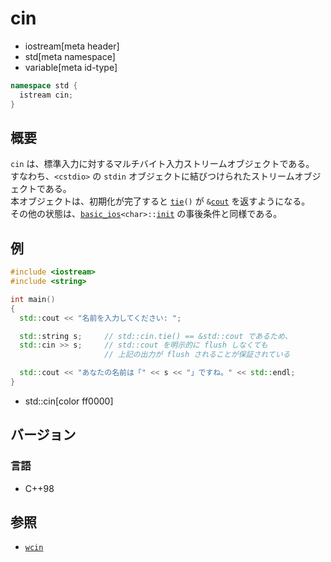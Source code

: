 # cin
* iostream[meta header]
* std[meta namespace]
* variable[meta id-type]

```cpp
namespace std {
  istream cin;
}
```

## 概要
`cin` は、標準入力に対するマルチバイト入力ストリームオブジェクトである。
すなわち、`<cstdio>` の `stdin` オブジェクトに結びつけられたストリームオブジェクトである。  
本オブジェクトは、初期化が完了すると [`tie`](../ios/basic_ios/tie.md)`()` が `&`[`cout`](cout.md) を返すようになる。  
その他の状態は、[`basic_ios`](../ios/basic_ios.md)`<char>::`[`init`](../ios/basic_ios/init.md) の事後条件と同様である。

## 例
```cpp
#include <iostream>
#include <string>

int main()
{
  std::cout << "名前を入力してください: ";

  std::string s;     // std::cin.tie() == &std::cout であるため、
  std::cin >> s;     // std::cout を明示的に flush しなくても
                     // 上記の出力が flush されることが保証されている

  std::cout << "あなたの名前は「" << s << "」ですね。" << std::endl;
}
```
* std::cin[color ff0000]

## バージョン
### 言語
- C++98

## 参照
- [`wcin`](wcin.md.nolink)


